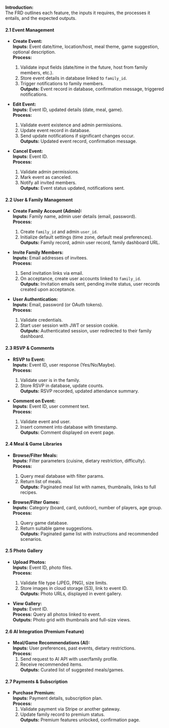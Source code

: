 **Introduction:**  
The FRD outlines each feature, the inputs it requires, the processes it entails, and the expected outputs.

#### 2.1 Event Management

- **Create Event:**  
  **Inputs:** Event date/time, location/host, meal theme, game suggestion, optional description.  
  **Process:**  
  1. Validate input fields (date/time in the future, host from family members, etc.).  
  2. Store event details in database linked to `family_id`.  
  3. Trigger notifications to family members.  
  **Outputs:** Event record in database, confirmation message, triggered notifications.

- **Edit Event:**  
  **Inputs:** Event ID, updated details (date, meal, game).  
  **Process:**  
  1. Validate event existence and admin permissions.  
  2. Update event record in database.  
  3. Send update notifications if significant changes occur.  
  **Outputs:** Updated event record, confirmation message.

- **Cancel Event:**  
  **Inputs:** Event ID.  
  **Process:**  
  1. Validate admin permissions.  
  2. Mark event as canceled.  
  3. Notify all invited members.  
  **Outputs:** Event status updated, notifications sent.

#### 2.2 User & Family Management

- **Create Family Account (Admin):**  
  **Inputs:** Family name, admin user details (email, password).  
  **Process:**  
  1. Create `family_id` and admin `user_id`.  
  2. Initialize default settings (time zone, default meal preferences).  
  **Outputs:** Family record, admin user record, family dashboard URL.

- **Invite Family Members:**  
  **Inputs:** Email addresses of invitees.  
  **Process:**  
  1. Send invitation links via email.  
  2. On acceptance, create user accounts linked to `family_id`.  
  **Outputs:** Invitation emails sent, pending invite status, user records created upon acceptance.

- **User Authentication:**  
  **Inputs:** Email, password (or OAuth tokens).  
  **Process:**  
  1. Validate credentials.  
  2. Start user session with JWT or session cookie.  
  **Outputs:** Authenticated session, user redirected to their family dashboard.

#### 2.3 RSVP & Comments

- **RSVP to Event:**  
  **Inputs:** Event ID, user response (Yes/No/Maybe).  
  **Process:**  
  1. Validate user is in the family.  
  2. Store RSVP in database, update counts.  
  **Outputs:** RSVP recorded, updated attendance summary.

- **Comment on Event:**  
  **Inputs:** Event ID, user comment text.  
  **Process:**  
  1. Validate event and user.  
  2. Insert comment into database with timestamp.  
  **Outputs:** Comment displayed on event page.

#### 2.4 Meal & Game Libraries

- **Browse/Filter Meals:**  
  **Inputs:** Filter parameters (cuisine, dietary restriction, difficulty).  
  **Process:**  
  1. Query meal database with filter params.  
  2. Return list of meals.  
  **Outputs:** Paginated meal list with names, thumbnails, links to full recipes.

- **Browse/Filter Games:**  
  **Inputs:** Category (board, card, outdoor), number of players, age group.  
  **Process:**  
  1. Query game database.  
  2. Return suitable game suggestions.  
  **Outputs:** Paginated game list with instructions and recommended scenarios.

#### 2.5 Photo Gallery

- **Upload Photos:**  
  **Inputs:** Event ID, photo files.  
  **Process:**  
  1. Validate file type (JPEG, PNG), size limits.  
  2. Store images in cloud storage (S3), link to event ID.  
  **Outputs:** Photo URLs, displayed in event gallery.

- **View Gallery:**  
  **Inputs:** Event ID.  
  **Process:** Query all photos linked to event.  
  **Outputs:** Photo grid with thumbnails and full-size views.

#### 2.6 AI Integration (Premium Feature)

- **Meal/Game Recommendations (AI):**  
  **Inputs:** User preferences, past events, dietary restrictions.  
  **Process:**  
  1. Send request to AI API with user/family profile.  
  2. Receive recommended items.  
  **Outputs:** Curated list of suggested meals/games.

#### 2.7 Payments & Subscription

- **Purchase Premium:**  
  **Inputs:** Payment details, subscription plan.  
  **Process:**  
  1. Validate payment via Stripe or another gateway.  
  2. Update family record to premium status.  
  **Outputs:** Premium features unlocked, confirmation page.
